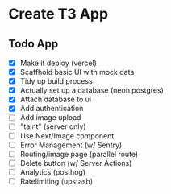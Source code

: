 # Create T3 App

## Todo App

- [x] Make it deploy (vercel)
- [x] Scaffhold basic UI with mock data
- [x] Tidy up build process
- [x] Actually set up a database (neon postgres)
- [x] Attach database to ui
- [x] Add authentication
- [ ] Add image upload
- [ ] "taint" (server only)
- [ ] Use Next/Image component
- [ ] Error Management (w/ Sentry)
- [ ] Routing/image page (parallel route)
- [ ] Delete button (w/ Server Actions)
- [ ] Analytics (posthog)
- [ ] Ratelimiting (upstash)
